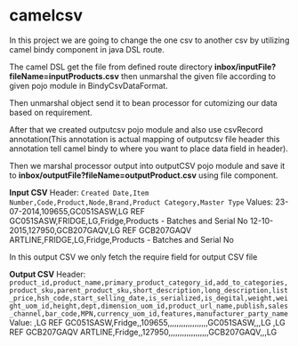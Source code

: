 # camelcsv
In this project we are going to change the one csv to another csv by utilizing camel bindy component in java DSL route.

The camel DSL get the file from defined route directory **inbox/inputFile?fileName=inputProducts.csv** then unmarshal the given file according to given pojo module in BindyCsvDataFormat.

Then unmarshal object send it to bean processor for cutomizing our data based on requirement.

After that we created outputcsv pojo module and also use csvRecord annotation(This annotation is actual mapping of outputcsv file header this annotation tell camel bindy to where you want to place data field in header).

Then we marshal processor output into outputCSV pojo module and save it to **inbox/outputFile?fileName=outputProduct.csv** using file component.

**Input CSV**
Header: 
`Created Date,Item Number,Code,Product,Node,Brand,Product Category,Master Type`
Values: 
23-07-2014,109655,GC051SASW,LG REF GC051SASW,FRIDGE,LG,Fridge,Products - Batches and Serial No
12-10-2015,127950,GCB207GAQV,LG REF GCB207GAQV ARTLINE,FRIDGE,LG,Fridge,Products - Batches and Serial No

In this output CSV we only fetch the require field for output CSV file

**Output CSV**
Header:
`product_id,product_name,primary_product_category_id,add_to_categories,product_sku,parent_product_sku,short_description,long_description,list_price,hsh_code,start_selling_date,is_serialized,is_degital,weight,weight_uom_id,height,dept,dimension_uom_id,product_url_name,publish,sales_channel,bar_code,MPN,currency_uom_id,features,manufacturer_party_name`
Value:
,LG REF GC051SASW,Fridge,,109655,,,,,,,,,,,,,,,,,,GC051SASW,,,LG
,LG REF GCB207GAQV ARTLINE,Fridge,,127950,,,,,,,,,,,,,,,,,,GCB207GAQV,,,LG
